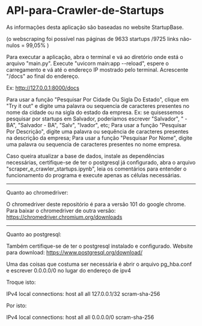 # API-para-Crawler-de-Startups
As informações desta aplicação são baseadas no website StartupBase.

(o webscraping foi possível nas páginas de 9633 startups /9725 links não-nulos = 99,05% )

Para executar a aplicação, abra o terminal e vá ao diretório onde está o arquivo "main.py". Execute "uvicorn main:app --reload", espere o carregamento e vá até o endereço IP mostrado pelo terminal. Acrescente "/docs" ao final do endereço. 

Ex: http://127.0.0.1:8000/docs

Para usar a função "Pesquisar Por Cidade Ou Sigla Do Estado", clique em "Try it out" e digite uma palavra ou sequencia de caracteres presentes no nome da cidade ou na sigla do estado da empresa. Ex: se quisessemos pesquisar por startups em Salvador, poderíamos escrever "Salvador", " - BA", "Salvador - BA", "Salv", "lvador", etc;
Para usar a função "Pesquisar Por Descrição", digite uma palavra ou sequência de caracteres presentes na descrição da empresa;
Para usar a função "Pesquisar Por Nome", digite uma palavra ou sequencia de caracteres presentes no nome empresa.

Caso queira atualizar a base de dados, instale as dependências necessárias, certifique-se de ter o postgresql já configurado, abra o arquivo "scraper_e_crawler_startups.ipynb", leia os comentários para entender o funcionamento do programa e execute apenas as células necessárias.

__________________________________________________________________________

Quanto ao chromedriver:

O chromedriver deste repositório é para a versão 101 do google chrome. Para baixar o chromedriver de outra versão: https://chromedriver.chromium.org/downloads

__________________________________________________________________________

Quanto ao postgresql:

Também certifique-se de ter o postgresql instalado e configurado. Website para download: https://www.postgresql.org/download/

Uma das coisas que costuma ser necessária é abrir o arquivo pg_hba.conf e escrever 0.0.0.0/0 no lugar do endereço de ipv4

Troque isto:

IPv4 local connections:
host all all 127.0.0.1/32 scram-sha-256

Por isto:

IPv4 local connections:
host all all 0.0.0.0/0 scram-sha-256
